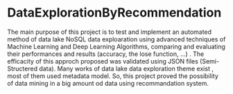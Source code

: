 # DataExplorationByRecommendation
The main purpose of this project is to test and implement an automated method of data lake NoSQL data exploaration using advanced techniques of Machine Learning and Deep Learning Algorithms, comparing and evaluating their performances and results (accuracy, the lose function, ...) . The efficacity of this approch proposed was validated using JSON files (Semi-Structered data). 
Many works of data lake data exploration theme exist , most of them used metadata model. So, this project proved the possibility of data mining in a big amount od data using recommandation system.
